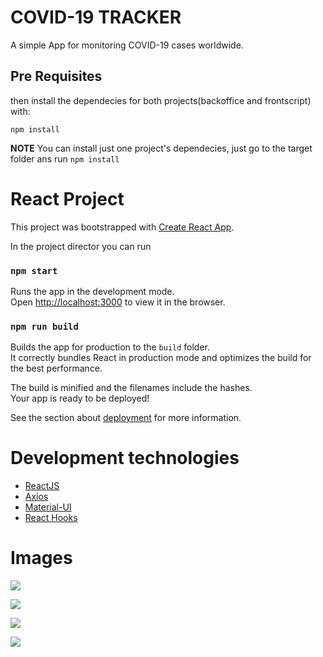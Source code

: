 # COVID-19 TRACKER

A simple App for monitoring COVID-19 cases worldwide.

## Pre Requisites

then install the dependecies for both projects(backoffice and frontscript) with:

```shell
npm install
```

__NOTE__ You can install just one project's dependecies, just go to the target folder ans run
```npm install```

# React Project

This project was bootstrapped with [Create React App](https://github.com/facebook/create-react-app).

In the project director you can run

### `npm start`

Runs the app in the development mode.<br>
Open [http://localhost:3000](http://localhost:3000) to view it in the browser.

### `npm run build`

Builds the app for production to the `build` folder.<br />
It correctly bundles React in production mode and optimizes the build for the best performance.

The build is minified and the filenames include the hashes.<br />
Your app is ready to be deployed!

See the section about [deployment](https://facebook.github.io/create-react-app/docs/deployment) for more information.

# Development technologies

- [ReactJS](https://reactjs.org/)
- [Axios](https://github.com/axios/axios)    
- [Material-UI](https://material-ui.com/)
- [React Hooks](https://reactjs.org/docs/hooks-intro.html)

# Images

![](.\src\images\1.png)


![](.\src\images\2.png)


![](.\src\images\3.png)


![](.\src\images\4.png)

